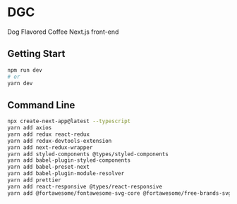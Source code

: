 # DGC

Dog Flavored Coffee 
Next.js front-end

## Getting Start
```bash
npm run dev
# or
yarn dev
```

## Command Line

```bash
npx create-next-app@latest --typescript
yarn add axios
yarn add redux react-redux
yarn add redux-devtools-extension
yarn add next-redux-wrapper
yarn add styled-components @types/styled-components
yarn add babel-plugin-styled-components
yarn add babel-preset-next
yarn add babel-plugin-module-resolver
yarn add prettier
yarn add react-responsive @types/react-responsive
yarn add @fortawesome/fontawesome-svg-core @fortawesome/free-brands-svg-icons @fortawesome/free-solid-svg-icons @fortawesome/react-fontawesome
```